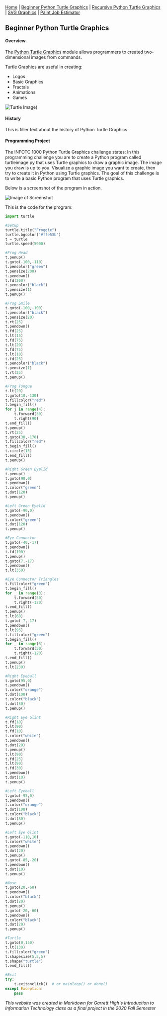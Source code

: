 [Home](https://google.com) | [Beginner Python Turtle Graphics](https://google.com) | [Recursive Python Turtle Graphics](https://google.com) | [SVG Graphics](https://google.com) | [Paint Job Estimator](https://google.com)

## Beginner Python Turtle Graphics

#### Overview

The [Python Turtle Graphics](https://docs.python.org/3/library/turtle.html) module allows programmers to created two-dimensional images from commands.



Turtle Graphics are useful in creating:

- Logos
- Basic Graphics
- Fractals
- Animations
- Games

![Turtle Image](https://davidjlu.github.io/CCUT/CS161/House.png))



#### History

This is filler text about the history of Python Turtle Graphics.



#### Programming Project

The INFOTC 1000 Python Turtle Graphics challenge states: In this programming challenge you are to create a Python program called turtleimage.py that uses Turtle graphics to draw a graphic image. The image you draw is up to you. Visualize a graphic image you want to create, then try to create it in Python using Turtle graphics. The goal of this challenge is to write a basic Python program that uses Turtle graphics.



Below is a screenshot of the program in action.

![Image of Screenshot](C:\Users\garbu\Pictures\turtle.jpg)



This is the code for the program:


```python
import turtle

#Setup
turtle.title("Froggie")
turtle.bgcolor('#ffe53b')
t = turtle
turtle.speed(5000)

#Frog Head
t.penup()
t.goto(-100,-110)
t.pencolor("green")
t.pensize(200)
t.pendown()
t.fd(200)
t.pencolor("black")
t.pensize(1)
t.penup()

#Frog Smile
t.goto(-100,-100)
t.pencolor("black")
t.pensize(20)
t.rt(25)
t.pendown()
t.fd(25)
t.lt(15)
t.fd(75)
t.lt(20)
t.fd(75)
t.lt(10)
t.fd(25)
t.pencolor("black")
t.pensize(1)
t.rt(25)
t.penup()

#Frog Tongue
t.lt(20)
t.goto(10,-130)
t.fillcolor("red") 
t.begin_fill() 
for j in range(4): 
    t.forward(30) 
    t.right(90) 
t.end_fill() 
t.penup()
t.rt(25)
t.goto(30,-170)
t.fillcolor("red") 
t.begin_fill() 
t.circle(15) 
t.end_fill() 
t.penup()

#Right Green Eyelid
t.penup()
t.goto(90,0)
t.pendown()
t.color("green")
t.dot(120)
t.penup()

#Left Green Eyelid
t.goto(-90,0)
t.pendown()
t.color("green")
t.dot(120)
t.penup()

#Eye Connector
t.goto(-40,-17)
t.pendown()
t.fd(100)
t.penup()
t.goto(7,-17)
t.pendown()
t.lt(350)

#Eye Connector Triangles
t.fillcolor("green") 
t.begin_fill() 
for _ in range(3): 
    t.forward(50) 
    t.right(-120) 
t.end_fill() 
t.penup()
t.lt(60)
t.goto(-7,-17)
t.pendown()
t.lt(95)
t.fillcolor("green") 
t.begin_fill() 
for _ in range(3): 
    t.forward(50) 
    t.right(-120) 
t.end_fill() 
t.penup()
t.lt(230)

#Right Eyeball
t.goto(95,0)
t.pendown()
t.color("orange")
t.dot(100)
t.color("black")
t.dot(80)
t.penup()

#Right Eye Glint
t.fd(10)
t.lt(90)
t.fd(10)
t.color("white")
t.pendown()
t.dot(20)
t.penup()
t.lt(90)
t.fd(25)
t.lt(90)
t.fd(30)
t.pendown()
t.dot(10)
t.penup()

#Left Eyeball
t.goto(-95,0)
t.pendown()
t.color("orange")
t.dot(100)
t.color("black")
t.dot(80)
t.penup()

#Left Eye Glint
t.goto(-110,10)
t.color("white")
t.pendown()
t.dot(20)
t.penup()
t.goto(-85,-20)
t.pendown()
t.dot(10)
t.penup()

#Nose
t.goto(20,-60)
t.pendown()
t.color("black")
t.dot(20)
t.penup()
t.goto(-20,-60)
t.pendown()
t.color("black")
t.dot(20)
t.penup()

#Turtle
t.goto(0,150)
t.lt(130)
t.fillcolor("green")
t.shapesize(5,5,5)
t.shape("turtle")
t.end_fill()

#Exit
try:
    t.exitonclick()  # or mainloop() or done()
except Exception:
    pass

```



*This website was created in Markdown for Garrett High's Introduction to Information Technology class as a final project in the 2020 Fall Semester*